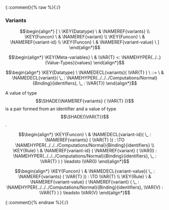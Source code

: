 {::comment}{% raw %}{:/}

### Variants
               


$$\begin{align*}
  [ \
  \KEY{Datatype} \ & \NAMEREF{variants} \\
  \KEY{Funcon} \ & \NAMEREF{variant} \\
  \KEY{Funcon} \ & \NAMEREF{variant-id} \\
  \KEY{Funcon} \ & \NAMEREF{variant-value}
  \ ]
\end{align*}$$

$$\begin{align*}
  \KEY{Meta-variables} \
  & \VAR{T} <: \NAMEHYPER{../..}{Value-Types}{values}
\end{align*}$$

$$\begin{align*}
  \KEY{Datatype} \ 
  \NAMEDECL{variants}(
                     \VAR{T} ) 
  \ ::= \ & \NAMEDECL{variant}(
                               \_ : \NAMEHYPER{../../../Computations/Normal}{Binding}{identifiers}, \_ : \VAR{T})
\end{align*}$$


  A value of type $$\SHADE{\NAMEREF{variants}
           (  \VAR{T} )}$$ is a pair formed from an identifier and 
  a value of type $$\SHADE{\VAR{T}}$$.


$$\begin{align*}
  \KEY{Funcon} \
  & \NAMEDECL{variant-id}(
                       \_ : \NAMEREF{variants}
                                 (  \VAR{T} )) 
    :  \TO \NAMEHYPER{../../../Computations/Normal}{Binding}{identifiers} 
\\
  \KEY{Rule} \
    & \NAMEREF{variant-id}
        (  \NAMEREF{variant}
                (  \VAR{I} : \NAMEHYPER{../../../Computations/Normal}{Binding}{identifiers}, 
                       \_ : \VAR{T} ) ) \leadsto 
        \VAR{I}
\end{align*}$$

$$\begin{align*}
  \KEY{Funcon} \
  & \NAMEDECL{variant-value}(
                       \_ : \NAMEREF{variants}
                                 (  \VAR{T} )) 
    :  \TO \VAR{T} 
\\
  \KEY{Rule} \
    & \NAMEREF{variant-value}
        (  \NAMEREF{variant}
                (  \_ : \NAMEHYPER{../../../Computations/Normal}{Binding}{identifiers}, 
                       \VAR{V} : \VAR{T} ) ) \leadsto 
        \VAR{V}
\end{align*}$$


[Funcons-beta]: /CBS-beta/math/Funcons-beta
  "FUNCONS-BETA"
[Unstable-Funcons-beta]: /CBS-beta/math/Unstable-Funcons-beta
  "UNSTABLE-FUNCONS-BETA"
[Languages-beta]: /CBS-beta/math/Languages-beta
  "LANGUAGES-BETA"
[Unstable-Languages-beta]: /CBS-beta/math/Unstable-Languages-beta
  "UNSTABLE-LANGUAGES-BETA"
[CBS-beta]: /CBS-beta
  "CBS-BETA"
[Variants.cbs]: https://github.com/plancomps/CBS-beta/blob/master/Funcons-beta/Values/Composite/Variants/Variants.cbs
  "CBS SOURCE FILE ON GITHUB"
[PLAIN]: /CBS-beta/docs/Funcons-beta/Values/Composite/Variants
  "CBS SOURCE WEB PAGE"
 [PRETTY]: /CBS-beta/math/Funcons-beta/Values/Composite/Variants
  "CBS-KATEX WEB PAGE"
[PDF]: /CBS-beta/math/Funcons-beta/Values/Composite/Variants/Variants.pdf
  "CBS-LATEX PDF FILE"
[PLanCompS Project]: https://plancomps.github.io
  "PROGRAMMING LANGUAGE COMPONENTS AND SPECIFICATIONS PROJECT HOME PAGE"
{::comment}{% endraw %}{:/}
